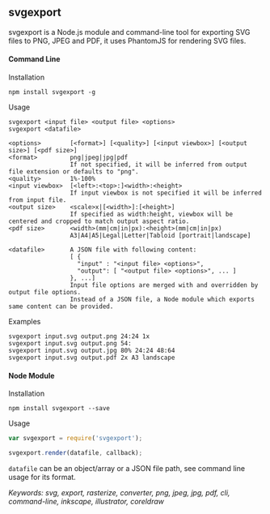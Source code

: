 ## svgexport

svgexport is a Node.js module and command-line tool for exporting SVG files to PNG, JPEG and PDF, it uses PhantomJS for rendering SVG files.

#### Command Line

Installation
```
npm install svgexport -g
```

Usage
```usage
svgexport <input file> <output file> <options>
svgexport <datafile>

<options>        [<format>] [<quality>] [<input viewbox>] [<output size>] [<pdf size>]
<format>         png|jpeg|jpg|pdf
                 If not specified, it will be inferred from output file extension or defaults to "png".
<quality>        1%-100%
<input viewbox>  [<left>:<top>:]<width>:<height>
                 If input viewbox is not specified it will be inferred from input file.
<output size>    <scale>x|[<width>]:[<height>]
                 If specified as width:height, viewbox will be centered and cropped to match output aspect ratio.
<pdf size>       <width>(mm|cm|in|px):<height>(mm|cm|in|px)
                 A3|A4|A5|Legal|Letter|Tabloid [portrait|landscape]

<datafile>       A JSON file with following content:
                 [ {
                   "input" : "<input file> <options>",
                   "output": [ "<output file> <options>", ... ]
                 }, ...]
                 Input file options are merged with and overridden by output file options.
                 Instead of a JSON file, a Node module which exports same content can be provided.
```

Examples
```
svgexport input.svg output.png 24:24 1x
svgexport input.svg output.png 54:
svgexport input.svg output.jpg 80% 24:24 48:64
svgexport input.svg output.pdf 2x A3 landscape
```

#### Node Module

Installation
```
npm install svgexport --save
```

Usage

```javascript
var svgexport = require('svgexport');

svgexport.render(datafile, callback);
```
`datafile` can be an object/array or a JSON file path, see command line usage for its format.


*Keywords: svg, export, rasterize, converter, png, jpeg, jpg, pdf, cli, command-line, inkscape, illustrator, coreldraw*
